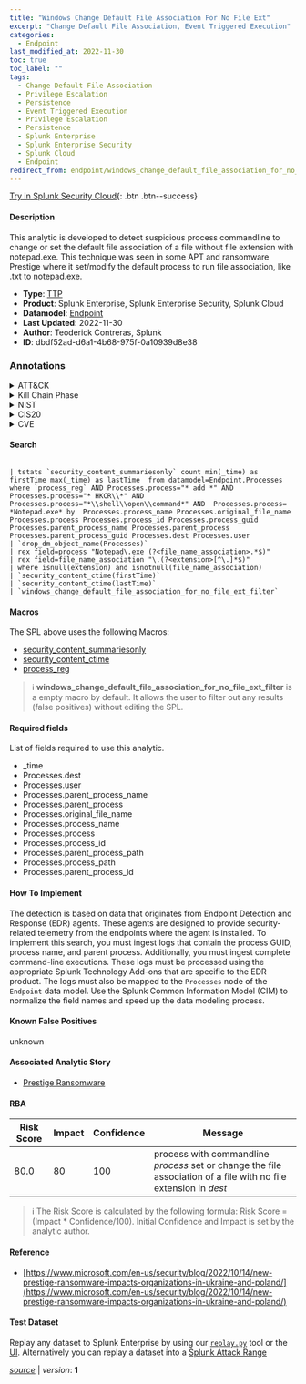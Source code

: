 ```yaml
---
title: "Windows Change Default File Association For No File Ext"
excerpt: "Change Default File Association, Event Triggered Execution"
categories:
  - Endpoint
last_modified_at: 2022-11-30
toc: true
toc_label: ""
tags:
  - Change Default File Association
  - Privilege Escalation
  - Persistence
  - Event Triggered Execution
  - Privilege Escalation
  - Persistence
  - Splunk Enterprise
  - Splunk Enterprise Security
  - Splunk Cloud
  - Endpoint
redirect_from: endpoint/windows_change_default_file_association_for_no_file_ext/
---
```




[Try in Splunk Security Cloud](https://www.splunk.com/en_us/cyber-security.html){: .btn .btn--success}

#### Description

This analytic is developed to detect suspicious process commandline to change or set the default file association of a file without file extension with notepad.exe. This technique was seen in some APT and ransomware Prestige where it set/modify the default process to run file association, like .txt to notepad.exe.

- **Type**: [TTP](https://github.com/splunk/security_content/wiki/Detection-Analytic-Types)
- **Product**: Splunk Enterprise, Splunk Enterprise Security, Splunk Cloud
- **Datamodel**: [Endpoint](https://docs.splunk.com/Documentation/CIM/latest/User/Endpoint)
- **Last Updated**: 2022-11-30
- **Author**: Teoderick Contreras, Splunk
- **ID**: dbdf52ad-d6a1-4b68-975f-0a10939d8e38

### Annotations
<details>
  <summary>ATT&CK</summary>

<div markdown="1">

#### [ATT&CK](https://attack.mitre.org/)

| ID          | Technique   | Tactic         |
| ----------- | ----------- |--------------- |
| [T1546.001](https://attack.mitre.org/techniques/T1546/001/) | Change Default File Association | Privilege Escalation, Persistence |

| [T1546](https://attack.mitre.org/techniques/T1546/) | Event Triggered Execution | Privilege Escalation, Persistence |

</div>
</details>


<details>
  <summary>Kill Chain Phase</summary>

<div markdown="1">

* Exploitation
* Installation


</div>
</details>


<details>
  <summary>NIST</summary>

<div markdown="1">

* DE.CM



</div>
</details>

<details>
  <summary>CIS20</summary>

<div markdown="1">

* CIS 10



</div>
</details>

<details>
  <summary>CVE</summary>

<div markdown="1">


</div>
</details>


#### Search

```

| tstats `security_content_summariesonly` count min(_time) as firstTime max(_time) as lastTime  from datamodel=Endpoint.Processes where `process_reg` AND Processes.process="* add *" AND Processes.process="* HKCR\\*" AND Processes.process="*\\shell\\open\\command*" AND  Processes.process= *Notepad.exe* by  Processes.process_name Processes.original_file_name Processes.process Processes.process_id Processes.process_guid Processes.parent_process_name Processes.parent_process Processes.parent_process_guid Processes.dest Processes.user 
| `drop_dm_object_name(Processes)` 
| rex field=process "Notepad\.exe (?<file_name_association>.*$)" 
| rex field=file_name_association "\.(?<extension>[^\.]*$)" 
| where isnull(extension) and isnotnull(file_name_association) 
| `security_content_ctime(firstTime)` 
| `security_content_ctime(lastTime)` 
| `windows_change_default_file_association_for_no_file_ext_filter`
```

#### Macros
The SPL above uses the following Macros:
* [security_content_summariesonly](https://github.com/splunk/security_content/blob/develop/macros/security_content_summariesonly.yml)
* [security_content_ctime](https://github.com/splunk/security_content/blob/develop/macros/security_content_ctime.yml)
* [process_reg](https://github.com/splunk/security_content/blob/develop/macros/process_reg.yml)

> :information_source:
> **windows_change_default_file_association_for_no_file_ext_filter** is a empty macro by default. It allows the user to filter out any results (false positives) without editing the SPL.



#### Required fields
List of fields required to use this analytic.
* _time
* Processes.dest
* Processes.user
* Processes.parent_process_name
* Processes.parent_process
* Processes.original_file_name
* Processes.process_name
* Processes.process
* Processes.process_id
* Processes.parent_process_path
* Processes.process_path
* Processes.parent_process_id



#### How To Implement
The detection is based on data that originates from Endpoint Detection and Response (EDR) agents. These agents are designed to provide security-related telemetry from the endpoints where the agent is installed. To implement this search, you must ingest logs that contain the process GUID, process name, and parent process. Additionally, you must ingest complete command-line executions. These logs must be processed using the appropriate Splunk Technology Add-ons that are specific to the EDR product. The logs must also be mapped to the `Processes` node of the `Endpoint` data model. Use the Splunk Common Information Model (CIM) to normalize the field names and speed up the data modeling process.
#### Known False Positives
unknown

#### Associated Analytic Story
* [Prestige Ransomware](/stories/prestige_ransomware)




#### RBA

| Risk Score  | Impact      | Confidence   | Message      |
| ----------- | ----------- |--------------|--------------|
| 80.0 | 80 | 100 | process with commandline $process$ set or change the file association of a file with no file extension in $dest$ |


> :information_source:
> The Risk Score is calculated by the following formula: Risk Score = (Impact * Confidence/100). Initial Confidence and Impact is set by the analytic author.


#### Reference

* [https://www.microsoft.com/en-us/security/blog/2022/10/14/new-prestige-ransomware-impacts-organizations-in-ukraine-and-poland/](https://www.microsoft.com/en-us/security/blog/2022/10/14/new-prestige-ransomware-impacts-organizations-in-ukraine-and-poland/)



#### Test Dataset
Replay any dataset to Splunk Enterprise by using our [`replay.py`](https://github.com/splunk/attack_data#using-replaypy) tool or the [UI](https://github.com/splunk/attack_data#using-ui).
Alternatively you can replay a dataset into a [Splunk Attack Range](https://github.com/splunk/attack_range#replay-dumps-into-attack-range-splunk-server)




[*source*](https://github.com/splunk/security_content/tree/develop/detections/endpoint/windows_change_default_file_association_for_no_file_ext.yml) \| *version*: **1**
